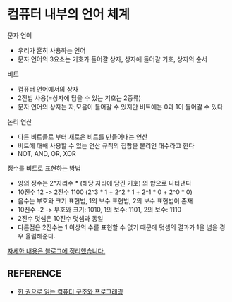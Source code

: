 # 컴퓨터 내부의 언어 체계

문자 언어

- 우리가 흔히 사용하는 언어
- 문자 언어의 3요소는 기호가 들어갈 상자, 상자에 들어갈 기호, 상자의 순서

비트

- 컴퓨터 언어에서의 상자
- 2진법 사용(=상자에 담을 수 있는 기호는 2종류)
- 문자 언어의 상자는 자,모음이 들어갈 수 있지만 비트에는 0과 1이 들어갈 수 있다

논리 연산

- 다른 비트들로 부터 새로운 비트를 만들어내는 연산
- 비트에 대해 사용할 수 있는 연산 규칙의 집합을 불리언 대수라고 한다
- NOT, AND, OR, XOR

정수를 비트로 표현하는 방법

- 양의 정수는 2^자리수 \* (해당 자리에 담긴 기호) 의 합으로 나타낸다
- 10진수 12 -> 2진수 1100 (2^3 \* 1 + 2^2 \* 1 + 2^1 \* 0 + 2^0 \* 0)
- 음수는 부호와 크기 표현법, 1의 보수 표현법, 2의 보수 표현법이 존재
- 10진수 -2 -> 부호와 크기: 1010, 1의 보수: 1101, 2의 보수: 1110
- 2진수 덧셈은 10진수 덧셈과 동일
- 다른점은 2진수는 1 이상의 수를 표현할 수 없기 때문에 덧셈의 결과가 1을 넘을 경우 올림해준다.

[자세한 내용은 블로그에 정리했습니다.](https://hsh519.tistory.com/88)

## REFERENCE

- [한 권으로 읽는 컴퓨터 구조와 프로그래밍](https://www.yes24.com/Product/Goods/98997716)
